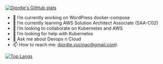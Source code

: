[![Djordje's GitHub stats](https://github-readme-stats.vercel.app/api?username=DjordjeVucinac82&show_icons=true&theme=github_dark&count_private=true)](https://github.com/anuraghazra/github-readme-stats)

- 🔭 I’m currently working on WordPress docker-compose
- 🌱 I’m currently learning AWS Solution Architect Associate (SAA-C02)
- 👯 I’m looking to collaborate on Kubernetes and AWS
- 🤔 I’m looking for help with Kubernetes
- 💬 Ask me about Devops n Cloud
- 📫 How to reach me: djordje.vucinac@gmail.com\

[![Top Langs](https://github-readme-stats.vercel.app/api/top-langs/?username=DjordjeVucinac82&layout=compact&theme=github_dark)](https://github.com/anuraghazra/github-readme-stats)
<!--
**DjordjeVucinac82/DjordjeVucinac82** is a ✨ _special_ ✨ repository because its `README.md` (this file) appears on your GitHub profile.


Here are some ideas to get you started:

- 🔭 I’m currently working on ...
- 🌱 I’m currently learning ...
- 👯 I’m looking to collaborate on ...
- 🤔 I’m looking for help with ...
- 💬 Ask me about ...
- 📫 How to reach me: ...
- 😄 Pronouns: ...
- ⚡ Fun fact: ...
-->
